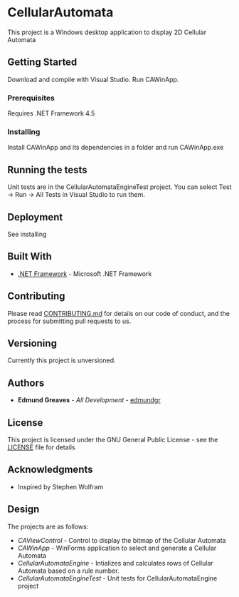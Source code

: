 # CellularAutomata

This project is a Windows desktop application to display 2D Cellular Automata

## Getting Started

Download and compile with Visual Studio. Run CAWinApp.

### Prerequisites

Requires .NET Framework 4.5

### Installing

Install CAWinApp and its dependencies in a folder and run CAWinApp.exe

## Running the tests

Unit tests are in the CellularAutomataEngineTest project. You can select Test -> Run -> All Tests in Visual Studio to run them.

## Deployment

See installing

## Built With

* [.NET Framework](https://dotnet.microsoft.com/download/dotnet-framework-runtime) - Microsoft .NET Framework

## Contributing

Please read [CONTRIBUTING.md](https://gist.github.com/PurpleBooth/b24679402957c63ec426) for details on our code of conduct, and the process for submitting pull requests to us.

## Versioning

Currently this project is unversioned.

## Authors

* **Edmund Greaves** - *All Development* - [edmundgr](https://github.com/edmundgr)

## License

This project is licensed under the GNU General Public License - see the [LICENSE](LICENSE) file for details

## Acknowledgments

* Inspired by Stephen Wolfram

## Design

The projects are as follows:

* *CAViewControl* - Control to display the bitmap of the Cellular Automata
* *CAWinApp* - WinForms application to select and generate a Cellular Automata
* *CellularAutomataEngine* - Intializes and calculates rows of Cellular Automata based on a rule number.
* *CellularAutomataEngineTest* - Unit tests for CellularAutomataEngine project
